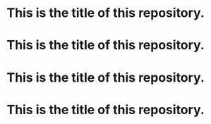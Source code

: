 # This is the title of this repository.

# This is the title of this repository.

# This is the title of this repository.

# This is the title of this repository.
